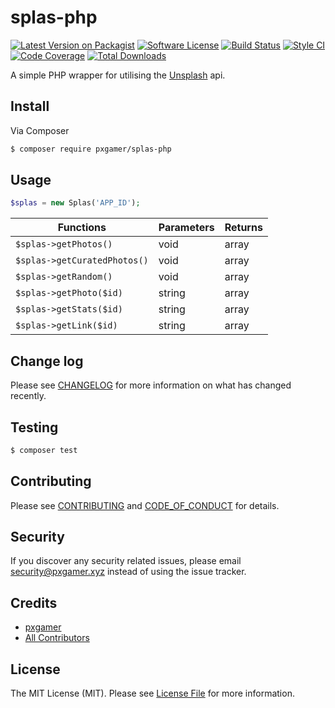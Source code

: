 # splas-php

[![Latest Version on Packagist][ico-version]][link-packagist]
[![Software License][ico-license]](LICENSE.md)
[![Build Status][ico-travis]][link-travis]
[![Style CI][ico-styleci]][link-styleci]
[![Code Coverage][ico-code-quality]][link-code-quality]
[![Total Downloads][ico-downloads]][link-downloads]

A simple PHP wrapper for utilising the [Unsplash] api.

## Install

Via Composer

```bash
$ composer require pxgamer/splas-php
```

## Usage

```php
$splas = new Splas('APP_ID');
```

Functions                    | Parameters | Returns
---------------------------- | ---------- | -------
`$splas->getPhotos()`        | void       | array
`$splas->getCuratedPhotos()` | void       | array
`$splas->getRandom()`        | void       | array
`$splas->getPhoto($id)`      | string     | array
`$splas->getStats($id)`      | string     | array
`$splas->getLink($id)`       | string     | array

## Change log

Please see [CHANGELOG](CHANGELOG.md) for more information on what has changed recently.

## Testing

```bash
$ composer test
```

## Contributing

Please see [CONTRIBUTING](.github/CONTRIBUTING.md) and [CODE_OF_CONDUCT](.github/CODE_OF_CONDUCT.md) for details.

## Security

If you discover any security related issues, please email security@pxgamer.xyz instead of using the issue tracker.

## Credits

- [pxgamer][link-author]
- [All Contributors][link-contributors]

## License

The MIT License (MIT). Please see [License File](LICENSE.md) for more information.

[unsplash]: https://unsplash.com

[ico-version]: https://img.shields.io/packagist/v/pxgamer/splas-php.svg?style=flat-square
[ico-license]: https://img.shields.io/badge/license-MIT-brightgreen.svg?style=flat-square
[ico-travis]: https://img.shields.io/travis/pxgamer/splas-php/master.svg?style=flat-square
[ico-styleci]: https://styleci.io/repos/76269961/shield
[ico-code-quality]: https://img.shields.io/codecov/c/github/pxgamer/splas-php.svg?style=flat-square
[ico-downloads]: https://img.shields.io/packagist/dt/pxgamer/splas-php.svg?style=flat-square

[link-packagist]: https://packagist.org/packages/pxgamer/splas-php
[link-travis]: https://travis-ci.org/pxgamer/splas-php
[link-styleci]: https://styleci.io/repos/76269961
[link-code-quality]: https://codecov.io/gh/pxgamer/splas-php
[link-downloads]: https://packagist.org/packages/pxgamer/splas-php
[link-author]: https://github.com/pxgamer
[link-contributors]: ../../contributors
